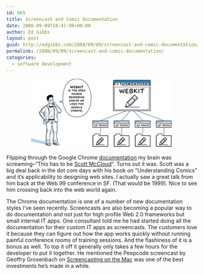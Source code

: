 ```yaml
---
id: 665
title: Screencast and Comic Documentation
date: 2008-09-09T18:41:08+00:00
author: Ed Gibbs
layout: post
guid: http://edgibbs.com/2008/09/09/screencast-and-comic-documentation/
permalink: /2008/09/09/screencast-and-comic-documentation/
categories:
  - software development
---
```

<div align="center">
  <img src="/images/scott_mccloud.gif" />
</div>

Flipping through the Google Chrome [documentation](http://www.google.com/googlebooks/chrome/index.html) my brain was screaming&#8211;&#8220;This has to be [Scott McCloud](http://www.scottmccloud.com/)&#8220;. Turns out it was. Scott was a big deal back in the dot com days with his book on &#8220;Understanding Comics&#8221; and it&#8217;s applicability to designing web sites. I actually saw a great talk from him back at the Web 99 conference in SF. (That would be 1999). Nice to see him crossing back into the web world again.

The Chrome documentation is one of a number of new documentation styles I&#8217;ve seen recently. Screencasts are also becoming a popular way to do documentation and not just for high profile Web 2.0 frameworks but small internal IT apps. One consultant told me he had started doing all the documentation for their custom IT apps as screencasts. The customers love it because they can figure out how the app works quickly without running painful conference rooms of training sessions. And the flashiness of it is a bonus as well. To top it off it generally only takes a few hours for the developer to put it together. He mentioned the Peepcode screencast by Geoffry Grosenbach on [Screencasting on the Mac](http://peepcode.com/products/screencasting-on-the-mac) was one of the best investments he&#8217;s made in a while.